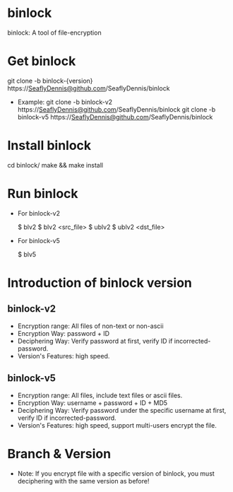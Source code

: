 # binlock
binlock: A tool of file-encryption

# Get binlock

  git clone -b binlock-{version} https://SeaflyDennis@github.com/SeaflyDennis/binlock
- Example:
  git clone -b binlock-v2 https://SeaflyDennis@github.com/SeaflyDennis/binlock
  git clone -b binlock-v5 https://SeaflyDennis@github.com/SeaflyDennis/binlock

# Install binlock

  cd binlock/
  make && make install

# Run binlock

- For binlock-v2

  $ blv2
  $ blv2 <src_file> <password> <id>
  $ ublv2
  $ ublv2 <dst_file>
  
- For binlock-v5

  $ blv5

# Introduction of binlock version

## binlock-v2

- Encryption range: All files of non-text or non-ascii
- Encryption Way: password + ID
- Deciphering Way: Verify password at first, verify ID if incorrected-password.
- Version's Features: high speed.

## binlock-v5

- Encryption range: All files, include text files or ascii files.
- Encryption Way: username + password + ID + MD5
- Deciphering Way: Verify password under the specific username at first, verify ID if incorrected-password.
- Version's Features: high speed, support multi-users encrypt the file.

# Branch & Version

- Note: If you encrypt file with a specific version of binlock, you must deciphering with the same version as before!
